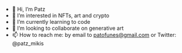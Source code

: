 - 👋 Hi, I’m Patz
- 👀 I’m interested in NFTs, art and crypto
- 🌱 I’m currently learning to code
- 💞️ I’m looking to collaborate on generative art
- 📫 How to reach me: by email to patofunes@gmail.com or Twitter: @patz_mikis
